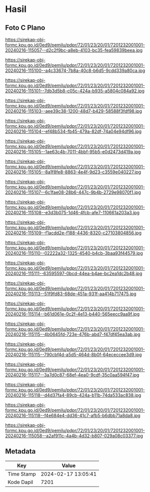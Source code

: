 # Hasil

## Foto C Plano

https://sirekap-obj-formc.kpu.go.id/0ed9/pemilu/pdpr/72/01/23/20/01/7201232001001-20240216-115057--d2c2f9bc-a8eb-4103-bc35-fea59839beea.jpg

https://sirekap-obj-formc.kpu.go.id/0ed9/pemilu/pdpr/72/01/23/20/01/7201232001001-20240216-115100--a4c33674-7b8a-40c8-b6d5-9cdd339a80ca.jpg

https://sirekap-obj-formc.kpu.go.id/0ed9/pemilu/pdpr/72/01/23/20/01/7201232001001-20240216-115101--7db3d5b8-c05c-424a-b935-a5804c084a92.jpg

https://sirekap-obj-formc.kpu.go.id/0ed9/pemilu/pdpr/72/01/23/20/01/7201232001001-20240216-115103--aee39c38-1200-48d7-b429-58588f3fdf98.jpg

https://sirekap-obj-formc.kpu.go.id/0ed9/pemilu/pdpr/72/01/23/20/01/7201232001001-20240216-115104--ef48b534-fb45-479a-82df-74a04e94df96.jpg

https://sirekap-obj-formc.kpu.go.id/0ed9/pemilu/pdpr/72/01/23/20/01/7201232001001-20240216-115105--1ae63c4b-7011-4bbf-95b5-e0d2473d419a.jpg

https://sirekap-obj-formc.kpu.go.id/0ed9/pemilu/pdpr/72/01/23/20/01/7201232001001-20240216-115105--8a1f8fe8-8863-4e4f-9d23-c3559e040227.jpg

https://sirekap-obj-formc.kpu.go.id/0ed9/pemilu/pdpr/72/01/23/20/01/7201232001001-20240216-115107--6c1fae08-28b6-447c-9b4b-2729e98070f1.jpg

https://sirekap-obj-formc.kpu.go.id/0ed9/pemilu/pdpr/72/01/23/20/01/7201232001001-20240216-115108--e3d3b075-1d46-4fcb-afe7-110661a203a3.jpg

https://sirekap-obj-formc.kpu.go.id/0ed9/pemilu/pdpr/72/01/23/20/01/7201232001001-20240216-115109--f1acdd2e-f188-4436-8320-c27103804856.jpg

https://sirekap-obj-formc.kpu.go.id/0ed9/pemilu/pdpr/72/01/23/20/01/7201232001001-20240216-115110--02222a32-1325-4540-b4cb-3baa93f44579.jpg

https://sirekap-obj-formc.kpu.go.id/0ed9/pemilu/pdpr/72/01/23/20/01/7201232001001-20240216-115111--63595597-0bcd-44ea-b4ae-bc2ea1dc2b48.jpg

https://sirekap-obj-formc.kpu.go.id/0ed9/pemilu/pdpr/72/01/23/20/01/7201232001001-20240216-115113--51f9fd83-68de-451a-931f-aa414b717475.jpg

https://sirekap-obj-formc.kpu.go.id/0ed9/pemilu/pdpr/72/01/23/20/01/7201232001001-20240216-115114--b61d061e-0c2f-4e13-b440-565eecc9aa9f.jpg

https://sirekap-obj-formc.kpu.go.id/0ed9/pemilu/pdpr/72/01/23/20/01/7201232001001-20240216-115115--4b0645fd-723e-476b-abd7-f47df45ea3ab.jpg

https://sirekap-obj-formc.kpu.go.id/0ed9/pemilu/pdpr/72/01/23/20/01/7201232001001-20240216-115115--790cbf4d-a5d5-464d-8b0f-64ececcee3d9.jpg

https://sirekap-obj-formc.kpu.go.id/0ed9/pemilu/pdpr/72/01/23/20/01/7201232001001-20240216-115117--3a7d0c87-68ef-4ea0-9cdf-35c0aa594f47.jpg

https://sirekap-obj-formc.kpu.go.id/0ed9/pemilu/pdpr/72/01/23/20/01/7201232001001-20240216-115118--d4d37fa4-89cb-424a-b11b-74da533ac838.jpg

https://sirekap-obj-formc.kpu.go.id/0ed9/pemilu/pdpr/72/01/23/20/01/7201232001001-20240216-115118--f4e684e4-dd36-41c7-afb5-b6dbb71a8da8.jpg

https://sirekap-obj-formc.kpu.go.id/0ed9/pemilu/pdpr/72/01/23/20/01/7201232001001-20240216-115058--a2af911c-4a4b-4d32-b807-029a08c03377.jpg


## Metadata

| Key        | Value               |
| ---------- | ------------------- |
| Time Stamp | 2024-02-17 13:05:41 |
| Kode Dapil | 7201                |



